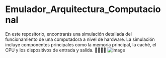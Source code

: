 # Emulador_Arquitectura_Computacional
En este repositorio, encontrarás una simulación detallada del funcionamiento de una computadora a nivel de hardware. La simulación incluye componentes principales como la memoria principal, la caché, el CPU y los dispositivos de entrada y salida. 👨🏻‍💻🆗
![image](https://github.com/user-attachments/assets/4c2b0e2b-bcd5-4ea7-821d-5e0a2b14344a)
